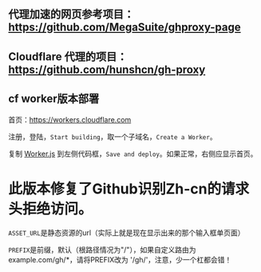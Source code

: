 ## 代理加速的网页参考项目： https://github.com/MegaSuite/ghproxy-page
## Cloudflare 代理的项目： https://github.com/hunshcn/gh-proxy
## cf worker版本部署

首页：https://workers.cloudflare.com

注册，登陆，`Start building`，取一个子域名，`Create a Worker`。

复制 [Worker.js](https://raw.githubusercontent.com/yootor/Gh-Proxy-Pages/refs/heads/main/Worker.js)  到左侧代码框，`Save and deploy`。如果正常，右侧应显示首页。

# 此版本修复了Github识别Zh-cn的请求头拒绝访问。

`ASSET_URL`是静态资源的url（实际上就是现在显示出来的那个输入框单页面）

`PREFIX`是前缀，默认（根路径情况为"/"），如果自定义路由为example.com/gh/*，请将PREFIX改为 '/gh/'，注意，少一个杠都会错！
